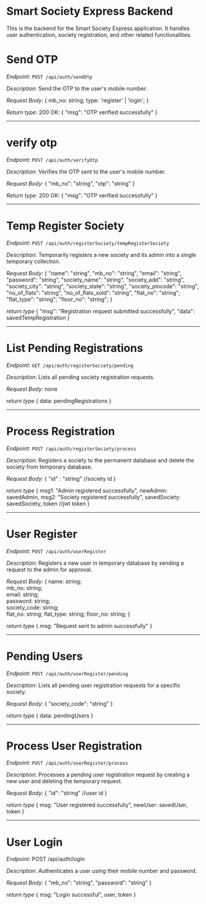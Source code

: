 # Smart Society Express Backend

This is the backend for the Smart Society Express application. It handles user authentication, society registration, and other related functionalities.

# Send OTP
*Endpoint*: `POST /api/auth/sendOtp`

*Description*: Send the OTP to the user's mobile number.

*Request Body*: 
{
  mb_no: string;
  type: 'register' | 'login';
}

*Return type:*
200 OK:
{
  "msg": "OTP verified successfully"
}
_______________________________________________

# verify otp

*Endpoint:* `POST /api/auth/verifyOtp`

*Description:* Verifies the OTP sent to the user's mobile number.

*Request Body:*
{
  "mb_no": "string",
  "otp": "string"
}

*Return type:*
200 OK:
{
  "msg": "OTP verified successfully"
}
_______________________________________________

# Temp Register Society

*Endpoint*: `POST /api/auth/registerSociety/tempRegisterSociety`

*Description*: Temporarily registers a new society and its admin into a single temporary collection.

*Request Body:*
{
  "name": "string",
  "mb_no": "string",
  "email": "string",
  "password": "string",
  "society_name": "string",
  "society_add": "string",
  "society_city": "string",
  "society_state": "string",
  "society_pincode": "string",
  "no_of_flats": "string",
  "no_of_flats_sold": "string",
  "flat_no": "string";
  "flat_type": "string";
  "floor_no": "string";
}

*return type*
{ 
    "msg": "Registration request submitted successfully",
    "data": savedTempRegistration
}

_______________________________________________

# List Pending Registrations
*Endpoint*: `GET /api/auth/registerSociety/pending`

*Description*: Lists all pending society registration requests.

*Request Body:*
none

*return type*
{ 
    data: pendingRegistrations
}
_______________________________________________

# Process Registration
*Endpoint*: `POST /api/auth/registerSociety/process`

*Description*: Registers a society to the permanent database and delete the society from temporary database.

*Request Body:*
{
    "id" : "string"    //society id
}

*return type*
{ 
    msg1: "Admin registered successfully", newAdmin: savedAdmin,
    msg2: "Society registered successfully", savedSociety: savedSociety,
    token    //jwt token
}
_______________________________________________

# User Register
*Endpoint*: `POST /api/auth/userRegister`

*Description*: Registers a new user in temporary database by sending a request to the admin for approval.

*Request Body:*
{
  name: string;    
  mb_no: string;    
  email: string;    
  password: string;    
  society_code: string;    
  flat_no: string;
  flat_type: string;
  floor_no: string;
}

*return type*
{ 
  msg: "Request sent to admin successfully"
}
_______________________________________________

# Pending Users
*Endpoint*: `POST /api/auth/userRegister/pending`

*Description*: Lists all pending user registration requests for a specific society.

*Request Body:*
{
  "society_code": "string"
}

*return type*
{
    data: pendingUsers
}
_______________________________________________

# Process User Registration
*Endpoint*: `POST /api/auth/userRegister/process`

*Description*: Processes a pending user registration request by creating a new user and deleting the temporary request.

*Request Body:*
{
  "id": "string"    //user id
}

*return type*
{
    msg: "User registered successfully",
    newUser: savedUser,
    token 
}
_______________________________________________

# User Login
*Endpoint*: POST /api/auth/login

*Description*: Authenticates a user using their mobile number and password.

*Request Body:*
{
  "mb_no": "string",
  "password": "string"
}

*return type*
{
    msg: "Login successful",
    user,
    token
}